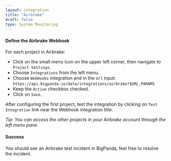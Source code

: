 ```yaml
---
layout: integration 
title: "Airbrake"
draft: false
type: System Monitoring
---
```


#### Define the Airbrake Webhook  

For each project in Airbrake:

* Click on the small menu icon on the upper left corner, then navigate to `Project Settings`.
* Choose `Integrations` from the left menu.
* Choose `WebHooks` integration and in the `Url` input:  
  ```https://api.bigpanda.io/data/integrations/airbrake?$URL_PARAMS```
* Keep the `Active` checkbox checked.
* Click on `Save`.

After configuring the first project, test the integration by clicking on `Test Integration` link near the Webhook integration title.

*Tip: You can access the other projects in your Airbrake account through the left menu pane.*

<!-- section-separator -->

#### Success
You should see an Airbrake test incident in BigPanda, feel free to resolve the incident. 

